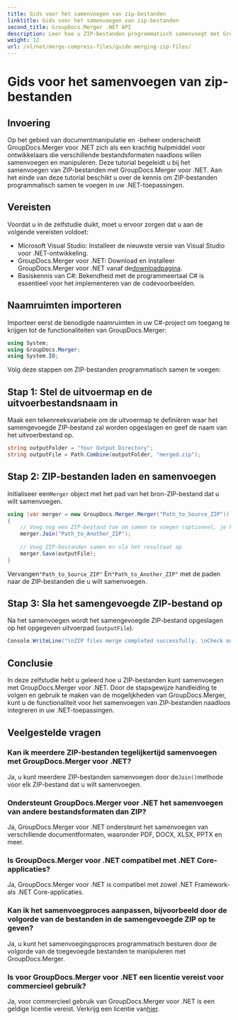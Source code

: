 ```yaml
---
title: Gids voor het samenvoegen van zip-bestanden
linktitle: Gids voor het samenvoegen van zip-bestanden
second_title: GroupDocs.Merger .NET API
description: Leer hoe u ZIP-bestanden programmatisch samenvoegt met GroupDocs.Merger voor .NET. Deze tutorial biedt een gedetailleerde handleiding voor ontwikkelaars.
weight: 12
url: /nl/net/merge-compress-files/guide-merging-zip-files/
---
```


# Gids voor het samenvoegen van zip-bestanden

## Invoering
Op het gebied van documentmanipulatie en -beheer onderscheidt GroupDocs.Merger voor .NET zich als een krachtig hulpmiddel voor ontwikkelaars die verschillende bestandsformaten naadloos willen samenvoegen en manipuleren. Deze tutorial begeleidt u bij het samenvoegen van ZIP-bestanden met GroupDocs.Merger voor .NET. Aan het einde van deze tutorial beschikt u over de kennis om ZIP-bestanden programmatisch samen te voegen in uw .NET-toepassingen.
## Vereisten
Voordat u in de zelfstudie duikt, moet u ervoor zorgen dat u aan de volgende vereisten voldoet:
- Microsoft Visual Studio: Installeer de nieuwste versie van Visual Studio voor .NET-ontwikkeling.
-  GroupDocs.Merger voor .NET: Download en installeer GroupDocs.Merger voor .NET vanaf de[downloadpagina](https://releases.groupdocs.com/merger/net/).
- Basiskennis van C#: Bekendheid met de programmeertaal C# is essentieel voor het implementeren van de codevoorbeelden.

## Naamruimten importeren
Importeer eerst de benodigde naamruimten in uw C#-project om toegang te krijgen tot de functionaliteiten van GroupDocs.Merger:
```csharp
using System; 
using GroupDocs.Merger;
using System.IO;
```

Volg deze stappen om ZIP-bestanden programmatisch samen te voegen:
## Stap 1: Stel de uitvoermap en de uitvoerbestandsnaam in
Maak een tekenreeksvariabele om de uitvoermap te definiëren waar het samengevoegde ZIP-bestand zal worden opgeslagen en geef de naam van het uitvoerbestand op.
```csharp
string outputFolder = "Your Output Directory";
string outputFile = Path.Combine(outputFolder, "merged.zip");
```
## Stap 2: ZIP-bestanden laden en samenvoegen
 Initialiseer een`Merger` object met het pad van het bron-ZIP-bestand dat u wilt samenvoegen.
```csharp
using (var merger = new GroupDocs.Merger.Merger("Path_to_Source_ZIP"))
{
    // Voeg nog een ZIP-bestand toe om samen te voegen (optioneel, je kunt er meerdere toevoegen)
    merger.Join("Path_to_Another_ZIP");
    
    // Voeg ZIP-bestanden samen en sla het resultaat op
    merger.Save(outputFile);
}
```
 Vervangen`"Path_to_Source_ZIP"` En`"Path_to_Another_ZIP"` met de paden naar de ZIP-bestanden die u wilt samenvoegen.
## Stap 3: Sla het samengevoegde ZIP-bestand op
Na het samenvoegen wordt het samengevoegde ZIP-bestand opgeslagen op het opgegeven uitvoerpad (`outputFile`).
```csharp
Console.WriteLine("\nZIP files merge completed successfully. \nCheck output in {0}", outputFolder);
```

## Conclusie
In deze zelfstudie hebt u geleerd hoe u ZIP-bestanden kunt samenvoegen met GroupDocs.Merger voor .NET. Door de stapsgewijze handleiding te volgen en gebruik te maken van de mogelijkheden van GroupDocs.Merger, kunt u de functionaliteit voor het samenvoegen van ZIP-bestanden naadloos integreren in uw .NET-toepassingen.

## Veelgestelde vragen
### Kan ik meerdere ZIP-bestanden tegelijkertijd samenvoegen met GroupDocs.Merger voor .NET?
 Ja, u kunt meerdere ZIP-bestanden samenvoegen door de`Join()`methode voor elk ZIP-bestand dat u wilt samenvoegen.
### Ondersteunt GroupDocs.Merger voor .NET het samenvoegen van andere bestandsformaten dan ZIP?
Ja, GroupDocs.Merger voor .NET ondersteunt het samenvoegen van verschillende documentformaten, waaronder PDF, DOCX, XLSX, PPTX en meer.
### Is GroupDocs.Merger voor .NET compatibel met .NET Core-applicaties?
Ja, GroupDocs.Merger voor .NET is compatibel met zowel .NET Framework- als .NET Core-applicaties.
### Kan ik het samenvoegproces aanpassen, bijvoorbeeld door de volgorde van de bestanden in de samengevoegde ZIP op te geven?
Ja, u kunt het samenvoegingsproces programmatisch besturen door de volgorde van de toegevoegde bestanden te manipuleren met GroupDocs.Merger.
### Is voor GroupDocs.Merger voor .NET een licentie vereist voor commercieel gebruik?
 Ja, voor commercieel gebruik van GroupDocs.Merger voor .NET is een geldige licentie vereist. Verkrijg een licentie van[hier](https://purchase.groupdocs.com/buy).